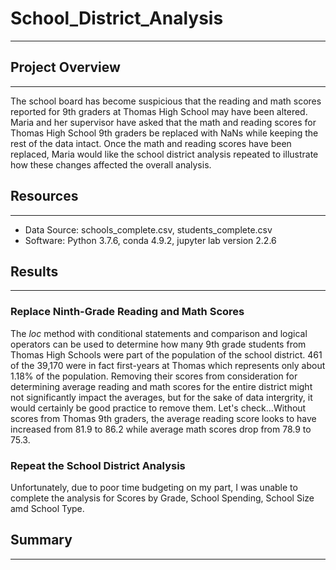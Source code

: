 # School_District_Analysis
---

## Project Overview
---
The school board has become suspicious that the reading and math scores reported for 9th graders at Thomas High School may have been altered. Maria and her supervisor have asked that the math and reading scores for Thomas High School 9th graders be replaced with NaNs while keeping the rest of the data intact. Once the math and reading scores have been replaced, Maria would like the school district analysis repeated to illustrate how these changes affected the overall analysis.

## Resources
---
- Data Source: schools_complete.csv, students_complete.csv
- Software: Python 3.7.6, conda 4.9.2, jupyter lab version 2.2.6

## Results
---
### Replace Ninth-Grade Reading and Math Scores

The *loc* method with conditional statements and comparison and logical operators can be used to determine how many 9th grade students from Thomas High Schools were part of the population of the school district. 461 of the 39,170 were in fact first-years at Thomas which represents only about 1.18% of the population. Removing their scores from consideration for determining average reading and math scores for the entire district might not significantly impact the averages, but for the sake of data intergrity, it would certainly be good practice to remove them. Let's check...Without scores from Thomas 9th graders, the average reading score looks to have increased from 81.9 to 86.2 while average math scores drop from 78.9 to 75.3. 


### Repeat the School District Analysis

Unfortunately, due to poor time budgeting on my part, I was unable to complete the analysis for Scores by Grade, School Spending, School Size amd School Type. 

## Summary
---


